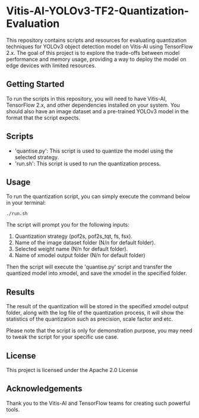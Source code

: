 # Vitis-AI-YOLOv3-TF2-Quantization-Evaluation

This repository contains scripts and resources for evaluating quantization techniques for YOLOv3 object detection model on Vitis-AI using TensorFlow 2.x. The goal of this project is to explore the trade-offs between model performance and memory usage, providing a way to deploy the model on edge devices with limited resources.

## Getting Started

To run the scripts in this repository, you will need to have Vitis-AI, TensorFlow 2.x, and other dependencies installed on your system. You should also have an image dataset and a pre-trained YOLOv3 model in the format that the script expects.

## Scripts

* 'quantise.py': This script is used to quantize the model using the selected strategy.
* 'run.sh': This script is used to run the quantization process.

## Usage

To run the quantization script, you can simply execute the command below in your terminal:

    ./run.sh

The script will prompt you for the following inputs:

1.  Quantization strategy (pof2s, pof2s_tqt, fs, fsx).
2.  Name of the image dataset folder (N/n for default folder).
3.  Selected weight name (N/n for default folder).
4.  Name of xmodel output folder (N/n for default folder)

Then the script will execute the 'quantise.py' script and transfer the quantized model into xmodel, and save the xmodel in the specified folder.

## Results

The result of the quantization will be stored in the specified xmodel output folder, along with the log file of the quantization process, it will show the statistics of the quantization such as precision, scale factor and etc.

Please note that the script is only for demonstration purpose, you may need to tweak the script for your specific use case.

## License

This project is licensed under the Apache 2.0 License

## Acknowledgements

Thank you to the Vitis-AI and TensorFlow teams for creating such powerful tools.
